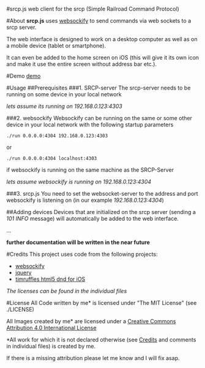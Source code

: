 #srcp.js
web client for the srcp (Simple Railroad Command Protocol)

#About
**srcp.js** uses [websockify](https://github.com/kanaka/websockify) to send commands via web sockets to a srcp server.

The web interface is designed to work on a desktop computer as well as on a mobile device (tablet or smartphone).

It can even be added to the home screen on iOS (this will give it its own icon and make it use the entire screen without address bar etc.).

#Demo
[demo](https://rawgithub.com/moritzmhmk/srcp.js/master/index.html)

#Usage
##Prerequisites
###1. SRCP-server
The srcp-server needs to be running on some device in your local network

*lets assume its running on 192.168.0.123:4303*

###2. websockify
Websockify can be running on the same or some other device in your local network with the following startup parameters 

```./run 0.0.0.0:4304 192.168.0.123:4303```

or

```./run 0.0.0.0:4304 localhost:4303```

if websockify is running on the same machine as the SRCP-Server



*lets assume websockify is running on 192.168.0.123:4304*

###3. srcp.js
You need to set the websocket-server to the address and port websockify is listening on (in our example *192.168.0.123:4304*)

##Adding devices
Devices that are initialized on the srcp server (sending a *101 INFO* message) will automatically be added to the web interface. 

...

**further documentation will be written in the near future**

#Credits
This project uses code from the following projects:

* [websockify](https://github.com/kanaka/websockify)
* [jquery](https://jquery.org/)
* [timruffles html5 dnd for iOS](https://github.com/timruffles/ios-html5-drag-drop-shim)

*The licenses can be found in the individual files*

#License
All Code written by me* is licensed under "The MIT License" (see ./LICENSE)

All Images created by me* are licensed under a [Creative Commons Attribution 4.0 International License](http://creativecommons.org/licenses/by/4.0/)

*All work for which it is not declared otherwise (see [Credits](#Credits) and comments in individual files) is created by me.

If there is a missing attribution please let me know and I will fix asap.
